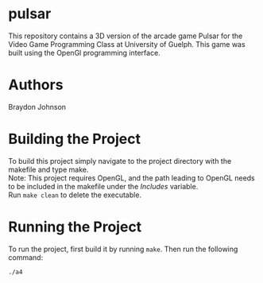 # pulsar
This repository contains a 3D version of the arcade game Pulsar for the Video Game Programming Class at University of Guelph. This game was built using the OpenGl programming interface.

# Authors
Braydon Johnson

# Building the Project
To build this project simply navigate to the project directory with the makefile and type make.<br/>
Note: This project requires OpenGL, and the path leading to OpenGL needs to be included in the makefile under the *Includes* variable.<br/>
Run `make clean` to delete the executable.

# Running the Project
To run the project, first build it by running `make`. Then run the following command:<br/>
```
./a4
```
